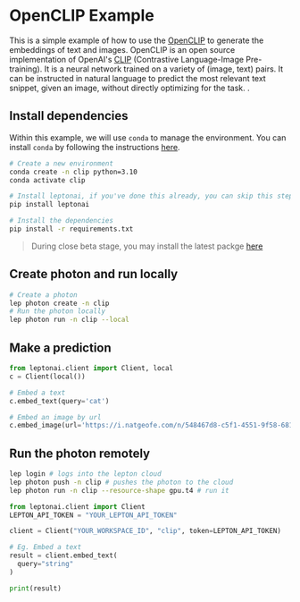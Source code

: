 # OpenCLIP Example

This is a simple example of how to use the [OpenCLIP](https://github.com/mlfoundations/open_clip) to generate the embeddings of text and images. OpenCLIP is an open source implementation of OpenAI's [CLIP](https://github.com/openai/CLIP) (Contrastive Language-Image Pre-training). It is a neural network trained on a variety of (image, text) pairs. It can be instructed in natural language to predict the most relevant text snippet, given an image, without directly optimizing for the task.
.

## Install dependencies

Within this example, we will use `conda` to manage the environment. You can install `conda` by following the instructions [here](https://docs.conda.io/projects/conda/en/latest/user-guide/install/).

```bash
# Create a new environment
conda create -n clip python=3.10
conda activate clip

# Install leptonai, if you've done this already, you can skip this step
pip install leptonai

# Install the dependencies
pip install -r requirements.txt
```

> During close beta stage, you may install the latest packge [here](https://www.lepton.ai/docs/overview/quickstart#1-installation)


## Create photon and run locally
    
```bash
# Create a photon
lep photon create -n clip
# Run the photon locally
lep photon run -n clip --local
```

## Make a prediction

```python
from leptonai.client import Client, local
c = Client(local())

# Embed a text
c.embed_text(query='cat')

# Embed an image by url
c.embed_image(url='https://i.natgeofe.com/n/548467d8-c5f1-4551-9f58-6817a8d2c45e/NationalGeographic_2572187_square.jpg')

```

## Run the photon remotely

```bash
lep login # logs into the lepton cloud
lep photon push -n clip # pushes the photon to the cloud
lep photon run -n clip --resource-shape gpu.t4 # run it
```

```python
from leptonai.client import Client
LEPTON_API_TOKEN = "YOUR_LEPTON_API_TOKEN"

client = Client("YOUR_WORKSPACE_ID", "clip", token=LEPTON_API_TOKEN)

# Eg. Embed a text
result = client.embed_text(
  query="string"
)

print(result)
```